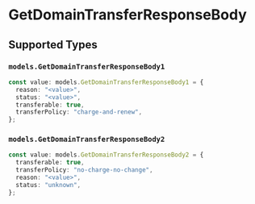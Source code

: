 # GetDomainTransferResponseBody


## Supported Types

### `models.GetDomainTransferResponseBody1`

```typescript
const value: models.GetDomainTransferResponseBody1 = {
  reason: "<value>",
  status: "<value>",
  transferable: true,
  transferPolicy: "charge-and-renew",
};
```

### `models.GetDomainTransferResponseBody2`

```typescript
const value: models.GetDomainTransferResponseBody2 = {
  transferable: true,
  transferPolicy: "no-charge-no-change",
  reason: "<value>",
  status: "unknown",
};
```

